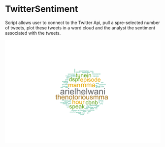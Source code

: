 # TwitterSentiment

Script allows user to connect to the Twitter Api, pull a spre-selected number of tweets, plot these tweets in a word cloud and the analyst the sentiment associated with the tweets.

<img src="https://raw.githubusercontent.com/MarcusoHanlon/TwitterSentiment/master/MachineLearningCloud.png" align="middle"/>
